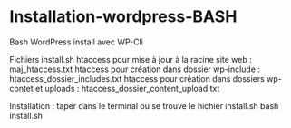 # Installation-wordpress-BASH
Bash WordPress install avec WP-Cli

Fichiers
install.sh
htaccess pour mise à jour à la racine site web : maj_htaccess.txt
htaccess pour création dans dossier wp-include : htaccess_dossier_includes.txt
htaccess pour création dans dossiers wp-contet et uploads : htaccess_dossier_content_upload.txt

Installation : taper dans le terminal ou se trouve le hichier install.sh
bash install.sh

